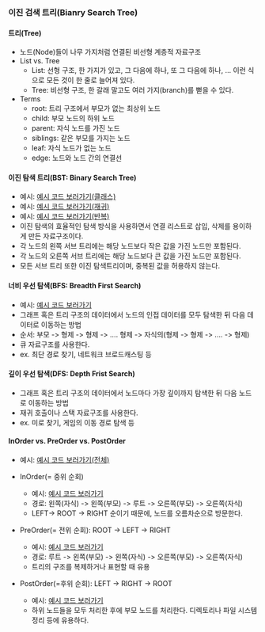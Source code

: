 ### 이진 검색 트리(Bianry Search Tree)

#### 트리(Tree)

- 노드(Node)들이 나무 가지처럼 연결된 비선형 계층적 자료구조
- List vs. Tree
  - List: 선형 구조, 한 가지가 있고, 그 다음에 하나, 또 그 다음에 하나, ... 이런 식으로 모든 것이 한 줄로 늘어져 있다.
  - Tree: 비선형 구조, 한 갈래 말고도 여러 가지(branch)를 뻗을 수 있다.
- Terms
  - root: 트리 구조에서 부모가 없는 최상위 노드
  - child: 부모 노드의 하위 노드
  - parent: 자식 노드를 가진 노드
  - siblings: 같은 부모를 가지는 노드
  - leaf: 자식 노드가 없는 노드
  - edge: 노드와 노드 간의 연결선

#### 이진 탐색 트리(BST: Binary Search Tree)

- 예시: [예시 코드 보러가기(클래스)](./1-classBST.js)
- 예시: [예시 코드 보러가기(재귀)](./2-recursionBST.js)
- 예시: [예시 코드 보러가기(반복)](./3-loopBST.js)
- 이진 탐색의 효율적인 탐색 방식을 사용하면서 연결 리스트로 삽입, 삭제를 용이하게 만든 자료구조이다.
- 각 노드의 왼쪽 서브 트리에는 해당 노드보다 작은 값을 가진 노드만 포함된다.
- 각 노드의 오른쪽 서브 트리에는 해당 노드보다 큰 값을 가진 노드만 포함된다.
- 모든 서브 트리 또한 이진 탐색트리이며, 중복된 값을 허용하지 않는다.

#### 너비 우선 탐색(BFS: Breadth First Search)

- 예시: [예시 코드 보러가기](./4-BFS.js)
- 그래프 혹은 트리 구조의 데이터에서 노드의 인접 데이터를 모두 탐색한 뒤 다음 데이터로 이동하는 방법
- 순서: 부모 -> 형제 -> 형제 -> .... 형제 -> 자식의(형제 -> 형제 -> .... -> 형제)
- 큐 자료구조를 사용한다.
- ex. 최단 경로 찾기, 네트워크 브로드캐스팅 등

#### 깊이 우선 탐색(DFS: Depth Frist Search)

- 그래프 혹은 트리 구조의 데이터에서 노드마다 가장 깊이까지 탐색한 뒤 다음 노드로 이동하는 방법
- 재귀 호출이나 스택 자료구조를 사용한다.
- ex. 미로 찾기, 게임의 이동 경로 탐색 등

#### InOrder vs. PreOrder vs. PostOrder

- 예시: [예시 코드 보러가기(전체)](./8-AllBinarySearchTree.js)

- InOrder(= 중위 순회)

  - 예시: [예시 코드 보러가기](./5-DFS-InOrder.js)
  - 경로: 왼쪽(자식) -> 왼쪽(부모) -> 루트 -> 오른쪽(부모) -> 오른쪽(자식)
  - LEFT-> ROOT -> RIGHT 순이기 때문에, 노드를 오름차순으로 방문한다.

- PreOrder(= 전위 순회): ROOT -> LEFT -> RIGHT

  - 예시: [예시 코드 보러가기](./6-DFS-PreOrder.js)
  - 경로: 루트 -> 왼쪽(부모) -> 왼쪽(자식) -> 오른쪽(부모) -> 오른쪽(자식)
  - 트리의 구조를 복제하거나 표현할 때 유용

- PostOrder(=후위 순회): LEFT -> RIGHT -> ROOT

  - 예시: [예시 코드 보러가기](./7-DFS-PostOrder.js)
  - 하위 노드들을 모두 처리한 후에 부모 노드를 처리한다. 디렉토리나 파일 시스템 정리 등에 유용하다.
